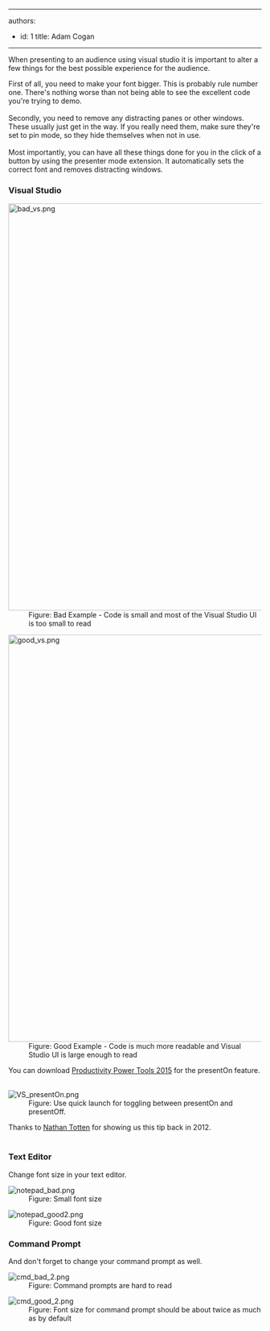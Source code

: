 

---
authors:
  - id: 1
    title: Adam Cogan
---




<span class='intro'> <div>​When presenting to an audience using visual studio it is important to alter a few things for the best possible experience for the audience.<br></div> </span>

<p></p><div><div>First of all, you need to make your font bigger. This is probably rule number one. There's nothing worse than not being able to see the excellent code you're trying to demo.<br></div><div> 
      <br> 
   </div>Secondly, you need to remove any distracting panes or other windows. These usually just get in the way. If you really need them, make sure they're set to pin mode, so they hide themselves when not in use.</div><div> 
   <br> 
</div><div>Most importantly, you can have all these things done for you in the click of a button by using the presenter mode extension. It automatically sets the correct font and removes distracting windows.</div><h3 class="ssw15-rteElement-H3">Visual Studio</h3><dl class="badImage"><dt> <img src="/SiteAssets/enable-presentation-mode-in-visual-studio/bad_vs.png" alt="bad_vs.png" style="width&#58;808px;" /> </dt><dd>Figure&#58;&#160;Bad Example - Code is small and most of the Visual Studio UI is too small to read<br></dd></dl><dl class="goodImage"><dt> <img src="/PublishingImages/good_vs.png" alt="good_vs.png" style="width&#58;808px;" /> </dt><dd>Figure&#58; Good Example - Code is much more readable and Visual Studio UI is large enough to read​<br></dd></dl><div>You can download <a href="https&#58;//visualstudiogallery.msdn.microsoft.com/34ebc6a2-2777-421d-8914-e29c1dfa7f5d">Productivity Power Tools 2015</a> for the presentOn feature.</div><div> 
   <br> 
</div><dl class="image"><dt> <img src="/PublishingImages/VS_presentOn.png" alt="VS_presentOn.png" /> </dt><dd>Figure&#58; Use quick launch for toggling between presentOn and presentOff. </dd></dl><div>Thanks to <a href="https&#58;//ntotten.com/2012/12/12/visual-studio-2012-presentation-mode/" target="_blank">Nathan Totten</a>&#160;for showing us this tip back in 2012.</div><div> 
   <br> 
</div><h3 class="ssw15-rteElement-H3">Text Editor</h3><p>Change font size in your text editor.<br></p><dl class="badImage"><dt> <img src="/PublishingImages/notepad_bad.png" alt="notepad_bad.png" /> </dt><dd>Figure&#58; Small font size<br></dd></dl><dl class="goodImage"><dt> <img src="/PublishingImages/notepad_good2.png" alt="notepad_good2.png" /> </dt><dd>Figure&#58;&#160;Good font size<br></dd></dl><h3 class="ssw15-rteElement-H3">Command Prompt</h3><p>And don't forget to change your command prompt as well.</p><dl class="badImage"><dt> <img src="/PublishingImages/cmd_bad_2.png" alt="cmd_bad_2.png" /> </dt><dd> Figure&#58; Command prompts are hard to read<br></dd></dl><dl class="goodImage"><dt> <img src="/PublishingImages/cmd_good_2.png" alt="cmd_good_2.png" /> </dt><dd>Figure&#58; Font size for command prompt should be about twice as much as by default</dd></dl> <br>


